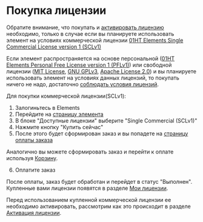 # Покупка лицензии

Обратите внимание, что покупать и [активировать лицензию](/guide/license-activation/) необходимо, только в случае если вы планируете использовать элемент на условиях коммерческой лицензии [01HT Elements Single Commercial License version 1 (SCLv1)](https://elements.01.ht/sclv1)

Если элемент распространяется на основе персональной ([01HT Elements Personal Free License version 1 (PFLv1)](https://elements.01.ht/pflv1)) или свободной лицензии ([MIT License](https://choosealicense.com/licenses/mit/), [GNU GPLv3](https://choosealicense.com/licenses/gpl-3.0/), [Apache License 2.0](https://choosealicense.com/licenses/apache-2.0/)) и вы планируете использовать элемент на условиях данных лицензий, то покупать ничего не надо, достаточно [соблюдать условия лицензий](/guide/license-compliance/).

Для покупки коммерческой лицензии(SCLv1):

1) Залогиньтесь в Elements
2) Перейдите на [страницу элемента](/guide/element/)
3) В блоке "Доступные лицензии" выберите "Single Commercial (SCLv1)"
4) Нажмите кнопку "Купить сейчас"
5) После этого будет сформирован заказ и вы попадете на [страницу оплаты заказа](/guide/checkout/)

Аналогично вы можете сформировать заказ и перейти к оплате используя [Корзину](/guide/cart/).

6) Оплатите заказ 

После оплаты, заказ будет обработан и перейдет в статус "Выполнен". Купленные вами лицензии появятся в разделе [Мои лицензии](/guide/my-licenses/).

Перед использованием купленной коммерческой лицензии ее необходимо активировать, рассмотрим как это происходит в разделе [Активация лицензии](/guide/license-activation/).
